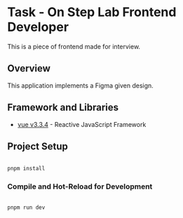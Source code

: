 # Task - On Step Lab Frontend Developer

This is a piece of frontend made for interview.

## Overview

This application implements a Figma given design.

## Framework and Libraries

- [vue v3.3.4](https://www.npmjs.com/package/vue/v/3.3.4) - Reactive JavaScript Framework

## Project Setup

```sh

pnpm install

```

### Compile and Hot-Reload for Development

```sh

pnpm run dev

```
